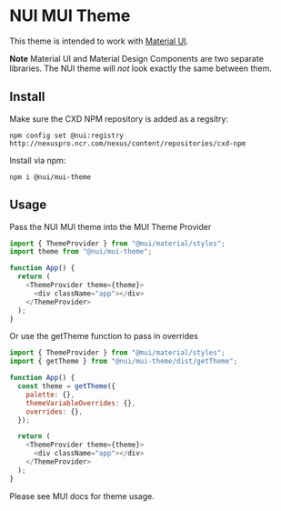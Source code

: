 # NUI MUI Theme

This theme is intended to work with [Material UI](https://material-ui.com).

**Note** Material UI and Material Design Components are two separate libraries. The NUI theme will _not_ look exactly the same between them.

## Install

Make sure the CXD NPM repository is added as a regsitry:

```
npm config set @nui:registry http://nexuspro.ncr.com/nexus/content/repositories/cxd-npm
```

Install via npm:

```
npm i @nui/mui-theme
```

## Usage

Pass the NUI MUI theme into the MUI Theme Provider

```js
import { ThemeProvider } from "@mui/material/styles";
import theme from "@nui/mui-theme";

function App() {
  return (
    <ThemeProvider theme={theme}>
      <div className="app"></div>
    </ThemeProvider>
  );
}
```

Or use the getTheme function to pass in overrides

```js
import { ThemeProvider } from "@mui/material/styles";
import { getTheme } from "@nui/mui-theme/dist/getTheme";

function App() {
  const theme = getTheme({
    palette: {},
    themeVariableOverrides: {},
    overrides: {},
  });

  return (
    <ThemeProvider theme={theme}>
      <div className="app"></div>
    </ThemeProvider>
  );
}
```

Please see MUI docs for theme usage.
